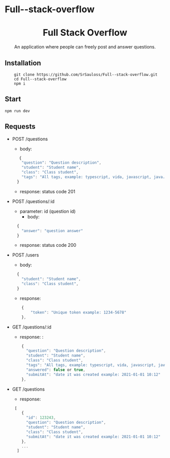 # Full--stack-overflow
<h1 align='center'> Full Stack Overflow </h1>

<p align='center'>An application where people can freely post and answer questions.</p>

## Installation
  
        git clone https://github.com/SrSauloss/Full--stack-overflow.git
        cd Full--stack-overflow
        npm i

## Start 
`npm run dev`

## Requests
+ POST /questions
    - body: 
    ```js
       {
        "question": "Question description",
        "student": "Student name",
        "class": "Class student",
        "tags": "All tags, example: typescript, vida, javascript, java..."
      }
    ```
    - response: status code 201
    
+ POST /questions/:id
    - parameter: id (question id)
      - body: 
    ```js
      {
        "answer": "question answer" 
      }
    ```
    - response: status code 200
    
+ POST /users
    - body: 
    ```js
      {
        "student": "Student name",
        "class": "Class student",
      }
    ```
    - response: 
    ```js
        {
          	"token": "Unique token example: 1234-5678"
        },
    
+ GET /questions/:id
    - response:
: 
    ```js
        {
          "question": "Question description",
          "student": "Student name",
          "class": "Class student",
          "tags": "All tags, example: typescript, vida, javascript, java..."
          "answered": false or true,
          "submitAt": "date it was created example: 2021-01-01 10:12"
        },
    ```
+ GET /questions
    - response:
    ```js
     [
        {
          "id": 123243,
          "question": "Question description",
          "student": "Student name",
          "class": "Class student",
          "submitAt": "date it was created example: 2021-01-01 10:12"
        },
        ...
      ]
    ```
